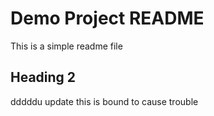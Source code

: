 # Demo Project README

This is a simple readme file

## Heading 2


dddddu update
this is bound to cause trouble
